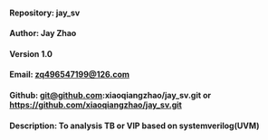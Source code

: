 #### Repository: jay_sv
#### Author: Jay Zhao
#### Version 1.0
#### Email: zq496547199@126.com
#### Github: git@github.com:xiaoqiangzhao/jay_sv.git or https://github.com/xiaoqiangzhao/jay_sv.git
#### Description: To analysis TB or VIP based on systemverilog(UVM)
